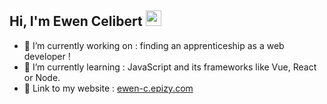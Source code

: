 ## Hi, I'm Ewen Celibert <img src="https://media.giphy.com/media/hvRJCLFzcasrR4ia7z/giphy.gif" width="25px">

- 🔭 I’m currently working on : finding an apprenticeship as a web developer !
- 🌱 I’m currently learning : JavaScript and its frameworks like Vue, React or Node.
- :link: Link to my website : <a href="http://ewen-c.epizy.com">ewen-c.epizy.com</a>
